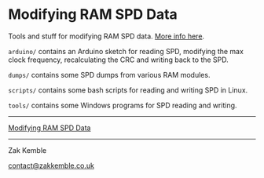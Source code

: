 # Modifying RAM SPD Data

Tools and stuff for modifying RAM SPD data. [More info here](http://blog.zakkemble.co.uk/modifying-ram-spd-data/).

`arduino/` contains an Arduino sketch for reading SPD, modifying the max clock frequency, recalculating the CRC and writing back to the SPD.

`dumps/` contains some SPD dumps from various RAM modules.

`scripts/` contains some bash scripts for reading and writing SPD in Linux.

`tools/` contains some Windows programs for SPD reading and writing.

--------

[Modifying RAM SPD Data](http://blog.zakkemble.co.uk/modifying-ram-spd-data/)

--------

Zak Kemble

contact@zakkemble.co.uk
